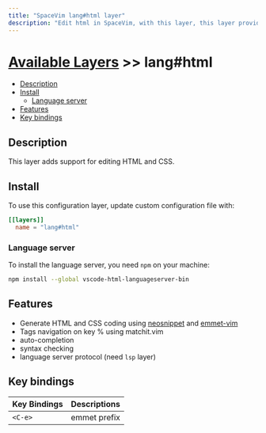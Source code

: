 ```yaml
---
title: "SpaceVim lang#html layer"
description: "Edit html in SpaceVim, with this layer, this layer provides code completion, syntax checking and code formatting for html."
---
```


# [Available Layers](../../) >> lang#html

<!-- vim-markdown-toc GFM -->

- [Description](#description)
- [Install](#install)
  - [Language server](#language-server)
- [Features](#features)
- [Key bindings](#key-bindings)

<!-- vim-markdown-toc -->

## Description

This layer adds support for editing HTML and CSS.

## Install

To use this configuration layer, update custom configuration file with:

```toml
[[layers]]
  name = "lang#html"
```

### Language server

To install the language server, you need `npm` on your machine:

```bash
npm install --global vscode-html-languageserver-bin
```

## Features

- Generate HTML and CSS coding using [neosnippet](https://github.com/Shougo/neosnippet.vim/) and [emmet-vim](https://github.com/mattn/emmet-vim)
- Tags navigation on key % using matchit.vim
- auto-completion
- syntax checking
- language server protocol (need `lsp` layer)

## Key bindings

| Key Bindings | Descriptions |
| ------------ | ------------ |
| `<C-e>`      | emmet prefix |

